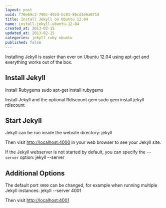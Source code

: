 ```yaml
---
layout: post
uuid: f76e69c2-790c-492d-bc01-86cd1e6a0714
title: Install Jekyll on Ubuntu 12.04
name: install-jekyll-ubuntu-12-04
created_at: 2013-02-15
updated_at: 2013-02-15
categories: jekyll ruby ubuntu
published: false
---
```


Installing Jekyll is easier than ever on Ubuntu 12.04 using apt-get and everything works out of the box.
<!--more--> 

Install Jekyll
----
Install Rubygems
    sudo apt-get install rubygems

Install Jekyll and the optional Rdiscount gem
    sudo gem install jekyll rdiscount

Start Jekyll
----
Jekyll can be run inside the website directory:
    jekyll

Then visit [http://localhost:4000]() in your web browser to see your Jekyll site.

If the Jekyll webserver is not started by default, you can specify the `--server` option:
    jekyll --server

Additional Options
----

The default port `4000` can be changed, for example when running multiple Jekyll instances:
    jekyll --server 4001

Then visit [http://localhost:4001]()

